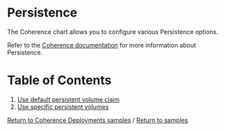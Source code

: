 # Persistence

The Coherence chart allows you to configure various Persistence options.

Refer to the [Coherence documentation](https://docs.oracle.com/middleware/12213/coherence/COHAG/persisting-caches.htm#COHAG5327) for more information about Persistence.

# Table of Contents

1. [Use default persistent volume claim](default)
1. [Use specific persistent volumes](pvc)

[Return to Coherence Deployments samples](../) / [Return to samples](../../README.md#list-of-samples)
